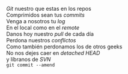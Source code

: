 <p><em>Git</em> nuestro que estas en los repos<br /> 
Comprimidos sean tus <em>commits</em><br /> 
Venga a nosotros tu <em>log</em><br /> 
En el local como en el <em>remote</em><br /> 
Danos hoy nuestro <em>pull</em> de cada día<br /> 
Perdona nuestros <em>conflictos</em><br /> 
Como también perdonamos los de otros geeks<br /> 
No nos dejes caer en <em>detached HEAD</em><br /> 
y líbranos de <em>SVN</em><br /> 
<code>git commit --amend</code></p>